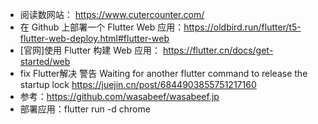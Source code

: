 
 - 阅读数网站： https://www.cutercounter.com/
 - 在 Github 上部署一个 Flutter Web 应用：https://oldbird.run/flutter/t5-flutter-web-deploy.html#flutter-web
 - [官网]使用 Flutter 构建 Web 应用： https://flutter.cn/docs/get-started/web
 - fix Flutter解决 警告 Waiting for another flutter command to release the startup lock https://juejin.cn/post/6844903855751217160
 - 参考：https://github.com/wasabeef/wasabeef.jp
 - 部署应用：flutter run -d chrome


<!--

https://wasabeef.jp

## Usage

```sh
# install & update
npm install -g firebase-tools
```

## firebase init
```sh
# login
firebase login:ci
# setup
firebase init
```

## Flutter web 
```sh
$ flutter build web --release
$ flutter run -d chrome
```

## firebase
```sh
# test
firebase serve --only hosting
# deploy
firebase deploy
```

-->